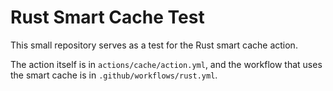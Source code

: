 # Rust Smart Cache Test

This small repository serves as a test for the Rust smart cache action. 

The action itself is in `actions/cache/action.yml`, and the workflow that uses the smart cache is in `.github/workflows/rust.yml`. 